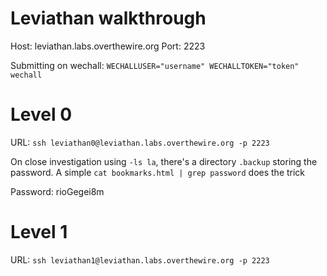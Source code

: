 # Leviathan walkthrough

Host: leviathan.labs.overthewire.org
Port: 2223

Submitting on wechall:
`WECHALLUSER="username" WECHALLTOKEN="token" wechall`

# Level 0

URL: ```ssh leviathan0@leviathan.labs.overthewire.org -p 2223```

On close investigation using `-ls la`, there's a directory `.backup` storing the password. A simple `cat bookmarks.html | grep password` does the trick

Password: rioGegei8m

# Level 1

URL: ```ssh leviathan1@leviathan.labs.overthewire.org -p 2223```

